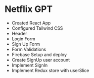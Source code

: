 # Netflix GPT

- Created React App
- Configured Tailwind CSS
- Header
- Login Form
- Sign Up Form
- Form Validations
- Firebase Setup and deploy
- Create SignUp user account
- Implement SignIn
- Implement Redux store with userSlice
